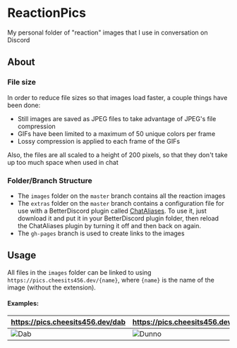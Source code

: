 # ReactionPics

My personal folder of "reaction" images that I use in conversation on Discord

## About

### File size

In order to reduce file sizes so that images load faster, a couple things have been done:

- Still images are saved as JPEG files to take advantage of JPEG's file compression
- GIFs have been limited to a maximum of 50 unique colors per frame
- Lossy compression is applied to each frame of the GIFs

Also, the files are all scaled to a height of 200 pixels, so that they don't take up too much space when used in chat

### Folder/Branch Structure

- The `images` folder on the `master` branch contains all the reaction images
- The `extras` folder on the `master` branch contains a configuration file for use with a BetterDiscord plugin called [ChatAliases](https://github.com/mwittrien/BetterDiscordAddons/tree/master/Plugins/ChatAliases). To use it, just download it and put it in your BetterDiscord plugin folder, then reload the ChatAliases plugin by turning it off and then back on again.
- The `gh-pages` branch is used to create links to the images

## Usage

All files in the `images` folder can be linked to using `https://pics.cheesits456.dev/{name}`, where `{name}` is the name of the image (without the extension).

#### Examples:

| <https://pics.cheesits456.dev/dab>                | <https://pics.cheesits456.dev/dunno>                   | <https://pics.cheesits456.dev/no>              |
|:------------------------------------------------- |:------------------------------------------------------ |:---------------------------------------------- |
| ![Dab](https://pics.cheesits456.dev/dab/dab.jpeg) | ![Dunno](https://pics.cheesits456.dev/dunno/dunno.gif) | ![No](https://pics.cheesits456.dev/no/no.jpeg) |

